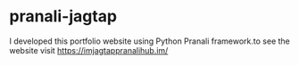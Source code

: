 # pranali-jagtap
I developed this portfolio website using Python Pranali framework.to see the website visit https://imjagtappranalihub.im/
